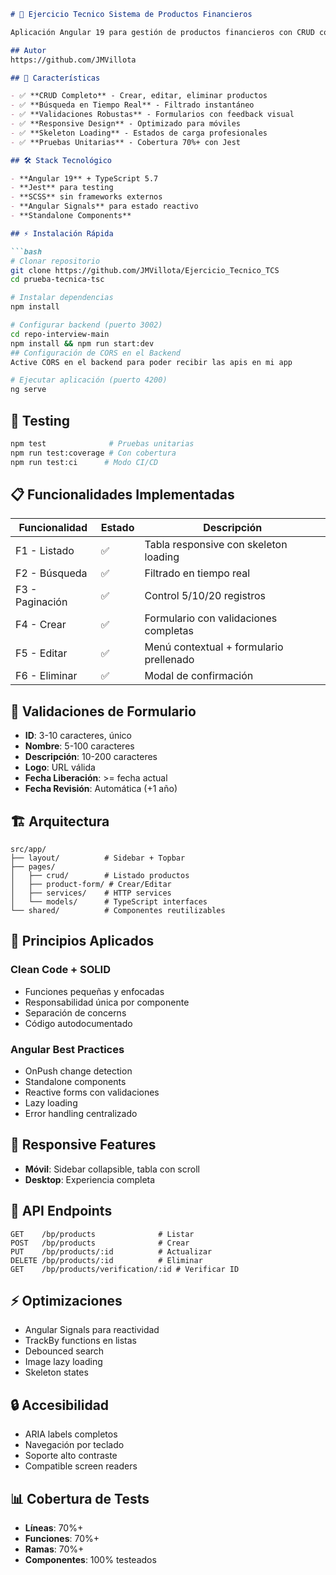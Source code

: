 ```markdown
# 🏦 Ejercicio Tecnico Sistema de Productos Financieros

Aplicación Angular 19 para gestión de productos financieros con CRUD completo, validaciones robustas y diseño responsive.

## Autor
https://github.com/JMVillota

## 🚀 Características

- ✅ **CRUD Completo** - Crear, editar, eliminar productos
- ✅ **Búsqueda en Tiempo Real** - Filtrado instantáneo
- ✅ **Validaciones Robustas** - Formularios con feedback visual
- ✅ **Responsive Design** - Optimizado para móviles
- ✅ **Skeleton Loading** - Estados de carga profesionales
- ✅ **Pruebas Unitarias** - Cobertura 70%+ con Jest

## 🛠️ Stack Tecnológico

- **Angular 19** + TypeScript 5.7
- **Jest** para testing
- **SCSS** sin frameworks externos
- **Angular Signals** para estado reactivo
- **Standalone Components**

## ⚡ Instalación Rápida

```bash
# Clonar repositorio
git clone https://github.com/JMVillota/Ejercicio_Tecnico_TCS
cd prueba-tecnica-tsc

# Instalar dependencias
npm install

# Configurar backend (puerto 3002)
cd repo-interview-main
npm install && npm run start:dev
## Configuración de CORS en el Backend
Active CORS en el backend para poder recibir las apis en mi app

# Ejecutar aplicación (puerto 4200)
ng serve
```

## 🧪 Testing

```bash
npm test              # Pruebas unitarias
npm run test:coverage # Con cobertura
npm run test:ci      # Modo CI/CD
```

## 📋 Funcionalidades Implementadas

| Funcionalidad | Estado | Descripción |
|---------------|--------|-------------|
| F1 - Listado | ✅ | Tabla responsive con skeleton loading |
| F2 - Búsqueda | ✅ | Filtrado en tiempo real |
| F3 - Paginación | ✅ | Control 5/10/20 registros |
| F4 - Crear | ✅ | Formulario con validaciones completas |
| F5 - Editar | ✅ | Menú contextual + formulario prellenado |
| F6 - Eliminar | ✅ | Modal de confirmación |

## 🎯 Validaciones de Formulario

- **ID**: 3-10 caracteres, único
- **Nombre**: 5-100 caracteres
- **Descripción**: 10-200 caracteres
- **Logo**: URL válida
- **Fecha Liberación**: >= fecha actual
- **Fecha Revisión**: Automática (+1 año)

## 🏗️ Arquitectura

```
src/app/
├── layout/          # Sidebar + Topbar
├── pages/
│   ├── crud/        # Listado productos
│   ├── product-form/ # Crear/Editar
│   ├── services/    # HTTP services
│   └── models/      # TypeScript interfaces
└── shared/          # Componentes reutilizables
```

## 🎨 Principios Aplicados

### Clean Code + SOLID
- Funciones pequeñas y enfocadas
- Responsabilidad única por componente
- Separación de concerns
- Código autodocumentado

### Angular Best Practices
- OnPush change detection
- Standalone components
- Reactive forms con validaciones
- Lazy loading
- Error handling centralizado

## 📱 Responsive Features

- **Móvil**: Sidebar collapsible, tabla con scroll
- **Desktop**: Experiencia completa

## 🔧 API Endpoints

```
GET    /bp/products              # Listar
POST   /bp/products              # Crear
PUT    /bp/products/:id          # Actualizar
DELETE /bp/products/:id          # Eliminar
GET    /bp/products/verification/:id # Verificar ID
```

## ⚡ Optimizaciones

- Angular Signals para reactividad
- TrackBy functions en listas
- Debounced search
- Image lazy loading
- Skeleton states

## 🔒 Accesibilidad

- ARIA labels completos
- Navegación por teclado
- Soporte alto contraste
- Compatible screen readers

## 📊 Cobertura de Tests

- **Líneas**: 70%+
- **Funciones**: 70%+
- **Ramas**: 70%+
- **Componentes**: 100% testeados